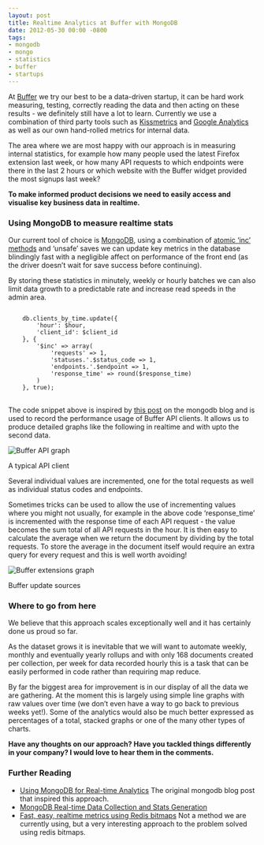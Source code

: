 ```yaml
---
layout: post
title: Realtime Analytics at Buffer with MongoDB
date: 2012-05-30 00:00 -0800
tags:
- mongodb
- mongo
- statistics
- buffer
- startups
---
```


<p>At <a href="http://bufferapp.com">Buffer</a> we try our best to be a data-driven startup, it can be hard work measuring, testing, correctly reading the data and then acting on these results - we definitely still have a lot to learn. Currently we use a combination of third party tools such as <a href="http://kissmetrics.com">Kissmetrics</a> and <a href="http://www.google.com/analytics">Google Analytics</a> as well as our own hand-rolled metrics for internal data.</p>

<p>The area where we are most happy with our approach is in measuring internal statistics, for example how many people used the latest Firefox extension last week, or how many API requests to which endpoints were there in the last 2 hours or which website with the Buffer widget provided the most signups last week?</p>

<p><strong>To make informed product decisions we need to easily access and visualise key business data in realtime.</strong></p>

<h3>Using MongoDB to measure realtime stats</h3>

<p>Our current tool of choice is <a href="http://www.mongodb.org">MongoDB</a>, using a combination of <a href="http://www.mongodb.org/display/DOCS/Atomic+Operations">atomic &#8216;inc&#8217; methods</a> and &#8216;unsafe&#8217; saves we can update key metrics in the database blindingly fast with a negligible affect on performance of the front end (as the driver doesn&#8217;t wait for save success before continuing).</p>

<p>By storing these statistics in minutely, weekly or hourly batches we can also limit data growth to a predictable rate and increase read speeds in the admin area.</p>

<pre>
<code class="javascript">
    db.clients_by_time.update({
        'hour': $hour,
        'client_id': $client_id
    }, {
        '$inc' =&gt; array(
            'requests' =&gt; 1,
            'statuses.'.$status_code =&gt; 1,
            'endpoints.'.$endpoint =&gt; 1,
            'response_time' =&gt; round($response_time)
        )
    }, true);
</code>
</pre>

<p>The code snippet above is inspired by <a href="http://blog.mongodb.org/post/171353301/using-mongodb-for-real-time-analytics">this post</a> on the mongodb blog and is used to record the performance usage of Buffer API clients. It allows us to produce detailed graphs like the following in realtime and with upto the second data.</p>

<p><img src="http://media.tumblr.com/tumblr_m4qii3RgVa1qz7mjl.png" alt="Buffer API graph"/></p>

<p class="caption">A typical API client</p>

<p>Several individual values are incremented, one for the total requests as well as individual status codes and endpoints.</p>

<p>Sometimes tricks can be used to allow the use of incrementing values where you might not usually, for example in the above code &#8216;response_time&#8217; is incremented with the response time of each API request - the value becomes the sum total of all API requests in the hour. It is then easy to calculate the average when we return the document by dividing by the total requests. To store the average in the document itself would require an extra query for every request and this is well worth avoiding!</p>

<p><img src="http://media.tumblr.com/tumblr_m4rw5fQ6ad1qz7mjl.png" alt="Buffer extensions graph"/></p>

<p class="caption">Buffer update sources</p>

<h3>Where to go from here</h3>

<p>We believe that this approach scales exceptionally well and it has certainly done us proud so far.</p>

<p>As the dataset grows it is inevitable that we will want to automate weekly, monthly and eventually yearly rollups and with only 168 documents created per collection, per week for data recorded hourly this is a task that can be easily performed in code rather than requiring map reduce.</p>

<p>By far the biggest area for improvement is in our display of all the data we are gathering. At the moment this is largely using simple line graphs with raw values over time (we don&#8217;t even have a way to go back to previous weeks yet!). Some of the analytics would also be much better expressed as percentages of a total, stacked graphs or one of the many other types of charts.</p>

<p><strong>Have any thoughts on our approach? Have you tackled things differently in your company? I would love to hear them in the comments.</strong></p>

<h3>Further Reading</h3>

<ul><li><a href="http://blog.mongodb.org/post/171353301/using-mongodb-for-real-time-analytics">Using MongoDB for Real-time Analytics</a> 
The original mongodb blog post that inspired this approach.</li>
<li><a href="http://www.slideshare.net/dacort/mongodb-realtime-data-collection-and-stats-generation">MongoDB Real-time Data Collection and Stats Generation</a></li>
<li><a href="http://blog.getspool.com/2011/11/29/fast-easy-realtime-metrics-using-redis-bitmaps/">Fast, easy, realtime metrics using Redis bitmaps</a>
Not a method we are currently using, but a very interesting approach to the problem solved using redis bitmaps.</li>
</ul>
